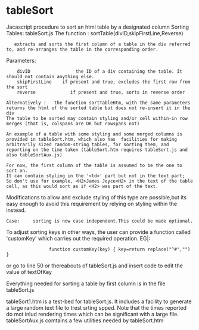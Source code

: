 # tableSort
Jacascript procedure to sort an html table by a designated column
Sorting Tables: tableSort.js
The function :
                    sortTable(divID,skipFirstLine,Reverse)

       extracts and sorts the first column of a table in the div referred to, and re-arranges the table in the corresponding order.
Parameters:

        divID                 the ID of a div containing the table. It should not contain anything else.
        skipFirstLine    if present and true, excludes the first row from the sort
        reverse             if present and true, sorts in reverse order

    Alternatively :   the function sortTableHtm, with the same parameters returns the html of the sorted table but does not re-insert it in the div
    The table to be sorted may contain styling and/or cell within-in row merges (that is, colspans are OK but rowspans not)
    
    An example of a table with some styling and some merged columns is provided in tableSort.htm, which also has  facilities for making arbitrarily sized random-string tables, for sorting them, and reporting on the time taken (tableSort.htm requires tableSort.js and also tableSortAux.js)
    
    For now, the first column of the table is assumed to be the one to sort on. 
    It can contain styling in the '<td>' part but not in the text part; 
    So don't use for example, <H2>James Joyce<H2> in the text of the table cell, as this would sort as if <H2> was part of the text. 
   Modifications to allow and exclude styling of this type are possible,but its easy enough to avoid this requirement  by relying on styling within the <td> instead.                                                            
    
    Case:     sorting is now case independent.This could be made optional.
   
   To adjust sorting keys in other ways, the user can  provide a function called 'customKey' which carries out the required operation. 
   EG|:

                    function customKey(key) { key=return replace("^#","") }

or go to line 50 or thereabouts of tableSort.js and insert code to edit the value of textOfKey

Everything needed for sorting a table by first column is in the file    tableSort.js

tableSort1.htm  is  a test-bed for tableSort.js. It includes a facility to generate a large random text file to trest srting spped. Note that the times
reported do mot inlud rendering times which can be significant with a large file.
tableSortAux.js comtains a few utilities needed by tableSort.htm
